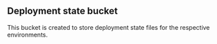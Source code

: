 ## Deployment state bucket
This bucket is created to store deployment state files for the respective environments.